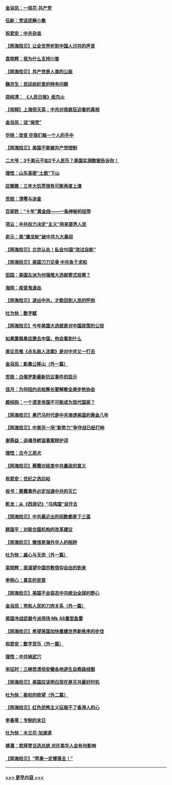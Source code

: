 #### [金浴凤：一枝花·共产党](../pages/nsc993/n12368757.md?t=08311802) 
#### [伍新：党话民解小集](../pages/nsc993/n12366907.md?t=08311802) 
#### [祝君安：中共杂谈](../pages/nsc993/n12366076.md?t=08311802) 
#### [【网海拾贝】让全世界听到中国人讨共的声音](../pages/nsc993/n12365569.md?t=08311802) 
#### [袁晓辉：我为什么支持川普](../pages/nsc993/n12362670.md?t=08311802) 
#### [【网海拾贝】共产党是人类的公敌](../pages/nsc993/n12363182.md?t=08311802) 
#### [魏京生：民运组织里的特务问题](../pages/nsc993/n12363010.md?t=08311802) 
#### [郑纯清： 《人民日报》纸包火](../pages/nsc993/n12362706.md?t=08311802) 
#### [【视频】上海倪天英：中共对我疯狂迫害的真相](../pages/nsc993/n12356341.md?t=08311802) 
#### [金浴凤：话“保党”](../pages/nsc993/n12361867.md?t=08311802) 
#### [华旸：改变 在我们每一个人的手中](../pages/nsc993/n12361774.md?t=08311802) 
#### [【网海拾贝】美国不能被共产党控制](../pages/nsc993/n12360271.md?t=08311802) 
#### [二大爷：3千美元不如2千人民币？美国实测数据告诉你！](../pages/nsc993/n12358563.md?t=08311802) 
#### [理悟：山东高密“土匪”下山](../pages/nsc993/n12358535.md?t=08311802) 
#### [应微微：三年大饥荒很有可能再度上演](../pages/nsc993/n12358523.md?t=08311802) 
#### [苦胆：清零与追查](../pages/nsc993/n12358501.md?t=08311802) 
#### [百家姓：“十年”黄金线——一条神秘的纽带](../pages/nsc993/n12358319.md?t=08311802) 
#### [项云：中共权力决定“主义”用来耍弄人民](../pages/nsc993/n12358172.md?t=08311802) 
#### [俞元：美“屠龙斩”破中共九大毒招](../pages/nsc993/n12357822.md?t=08311802) 
#### [【网海拾贝】北京认怂！私会10国“改过自新”](../pages/nsc993/n12357784.md?t=08311802) 
#### [【网海拾贝】美国刀刀见骨 中共急于求和](../pages/nsc993/n12355511.md?t=08311802) 
#### [田园：美国左派为何强推大选邮寄式投票？](../pages/nsc993/n12352963.md?t=08311802) 
#### [海网：疫苗鬼速品](../pages/nsc993/n12354438.md?t=08311802) 
#### [【网海拾贝】退出中共，才能回到人民的怀抱](../pages/nsc993/n12352634.md?t=08311802) 
#### [吐为快：数字赋](../pages/nsc993/n12352317.md?t=08311802) 
#### [【网海拾贝】今年美国大选就是对中国政策的公投](../pages/nsc993/n12350973.md?t=08311802) 
#### [如果蓬佩奥应邀去中国，他会看到什么](../pages/nsc993/n12350945.md?t=08311802) 
#### [美议员推《点名敌人法案》是对中共又一打击](../pages/nsc993/n12350765.md?t=08311802) 
#### [金浴凤：新愚公移山（外一篇）](../pages/nsc993/n12350253.md?t=08311802) 
#### [苦胆：白俄罗斯最新抗议事件的启示](../pages/nsc993/n12349989.md?t=08311802) 
#### [佳月：为何纽约总检察长要解散全美步枪协会](../pages/nsc993/n12349939.md?t=08311802) 
#### [颜纯钩：一个谎言帝国不可能成为现代国家？](../pages/nsc993/n12349898.md?t=08311802) 
#### [【网海拾贝】奥巴马时代是中共渗透美国的黄金八年](../pages/nsc993/n12349284.md?t=08311802) 
#### [【网海拾贝】中美另一场“新势力”争夺战已经打响](../pages/nsc993/n12346998.md?t=08311802) 
#### [谢燕益：追魂寻衅滋事案辩护词](../pages/nsc993/n12346892.md?t=08311802) 
#### [理悟：古今三恶犬](../pages/nsc993/n12345190.md?t=08311802) 
#### [【网海拾贝】蔡霞对结束中共暴政的意义](../pages/nsc993/n12344263.md?t=08311802) 
#### [祝君安：世纪之选边站](../pages/nsc993/n12342382.md?t=08311802) 
#### [投书：蔡霞事件必定加速中共的灭亡](../pages/nsc993/n12341881.md?t=08311802) 
#### [乾龙：从《西游记》“乌鸡国”说开去](../pages/nsc993/n12341690.md?t=08311802) 
#### [【网海拾贝】中共最近出的招数都是下三滥](../pages/nsc993/n12341593.md?t=08311802) 
#### [顾国平：对联合国机构的改革建议](../pages/nsc993/n12339928.md?t=08311802) 
#### [【网海拾贝】微信是海外华人的陷阱](../pages/nsc993/n12338868.md?t=08311802) 
#### [吐为快：雄心与无奈（外一篇）](../pages/nsc993/n12338132.md?t=08311802) 
#### [梁晓辉：我渴望中国宗教信仰自由的到来](../pages/nsc993/n12336657.md?t=08311802) 
#### [李明心：真实的民意](../pages/nsc993/n12336089.md?t=08311802) 
#### [【网海拾贝】美国不会容忍中共统治全球的野心](../pages/nsc993/n12336063.md?t=08311802) 
#### [金浴凤：党和人民的刀肉关系（外一篇）](../pages/nsc993/n12335834.md?t=08311802) 
#### [美国冷战武器今派用场 Mk 48重型鱼雷](../pages/nsc993/n12335354.md?t=08311802) 
#### [【网海拾贝】希望美国加快重建世界新秩序的步伐](../pages/nsc993/n12334224.md?t=08311802) 
#### [祝君安：数字货币（外一篇）](../pages/nsc993/n12334186.md?t=08311802) 
#### [理悟：中共祸武穴](../pages/nsc993/n12333962.md?t=08311802) 
#### [宋征时：三峡若溃坝安徽各地逃生自救路线图](../pages/nsc993/n12332450.md?t=08311802) 
#### [【网海拾贝】美国应该明白现在是灭共最好时机](../pages/nsc993/n12332313.md?t=08311802) 
#### [吐为快：极权的欲望（外二篇）](../pages/nsc993/n12332089.md?t=08311802) 
#### [【网海拾贝】红色恐怖主义征服不了香港人的心](../pages/nsc993/n12329296.md?t=08311802) 
#### [李春草：专制的末日](../pages/nsc993/n12329079.md?t=08311802) 
#### [吐为快：木兰花‧加速道](../pages/nsc993/n12327366.md?t=08311802) 
#### [拂潇：若拜登当选总统 对在美华人会有何影响](../pages/nsc993/n12295996.md?t=08311802) 
#### [【网海拾贝】“苹果一定撑落去！”](../pages/nsc993/n12326784.md?t=08311802) 

----
#### [ >>> 更早内容 <<< ](../indexes/nsc993-earlier.md)
